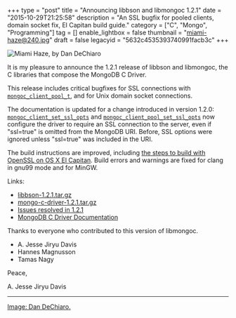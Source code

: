 +++
type = "post"
title = "Announcing libbson and libmongoc 1.2.1"
date = "2015-10-29T21:25:58"
description = "An SSL bugfix for pooled clients, domain socket fix, El Capitan build guide."
category = ["C", "Mongo", "Programming"]
tag = []
enable_lightbox = false
thumbnail = "miami-haze@240.jpg"
draft = false
legacyid = "5632c4535393740991facb3c"
+++

<p><img style="display:block; margin-left:auto; margin-right:auto;" src="miami-haze.jpg" alt="Miami Haze, by Dan DeChiaro" title="Miami Haze, by Dan DeChiaro" /></p>
<p>It is my pleasure to announce the 1.2.1 release of libbson and libmongoc, the C libraries that compose the MongoDB C Driver.</p>
<p>This release includes critical bugfixes for SSL connections with
<a href="http://api.mongodb.org/c/current/mongoc_client_pool_t.html"><code>mongoc_client_pool_t</code></a>, and for Unix domain socket connections.</p>
<p>The documentation is updated for a change introduced in version 1.2.0:
<a href="http://api.mongodb.org/c/current/mongoc_client_set_ssl_opts.html"><code>mongoc_client_set_ssl_opts</code></a> and <a href="http://api.mongodb.org/c/current/mongoc_client_pool_set_ssl_opts.html"><code>mongoc_client_pool_set_ssl_opts</code></a> now configure
the driver to require an SSL connection to the server, even if "ssl=true" is
omitted from the MongoDB URI. Before, SSL options were ignored unless
"ssl=true" was included in the URI.</p>
<p>The build instructions are improved, including <a href="http://api.mongodb.org/c/current/installing.html#installing-osx">the steps to build with OpenSSL
on OS X El Capitan</a>. Build errors and warnings are fixed for clang in gnu99
mode and for MinGW.</p>
<p>Links:</p>
<ul>
<li><a href="https://github.com/mongodb/libbson/releases/download/1.2.1/libbson-1.2.1.tar.gz">libbson-1.2.1.tar.gz</a></li>
<li><a href="https://github.com/mongodb/mongo-c-driver/releases/download/1.2.1/mongo-c-driver-1.2.1.tar.gz">mongo-c-driver-1.2.1.tar.gz</a></li>
<li><a href="https://jira.mongodb.org/issues/?jql=fixVersion%20%3D%201.2.1%20AND%20project%20%3D%20CDRIVER">Issues resolved in 1.2.1</a></li>
<li><a href="http://docs.mongodb.org/ecosystem/drivers/c/">MongoDB C Driver Documentation</a></li>
</ul>
<p>Thanks to everyone who contributed to this version of libmongoc.</p>
<ul>
<li>A. Jesse Jiryu Davis</li>
<li>Hannes Magnusson</li>
<li>Tamas Nagy</li>
</ul>
<p>Peace,</p>
<p>A. Jesse Jiryu Davis</p>
<hr />
<p><span style="color:gray"><a href="https://www.flickr.com/photos/dandechiaro/4197904546">Image: Dan DeChiaro.</a></span></p>
